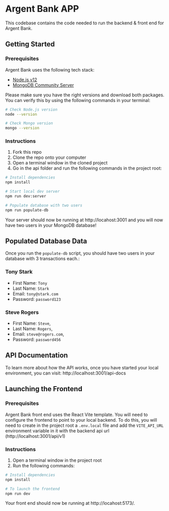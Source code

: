 # Argent Bank APP

This codebase contains the code needed to run the backend & front end for Argent Bank.

## Getting Started

### Prerequisites

Argent Bank uses the following tech stack:

- [Node.js v12](https://nodejs.org/en/)
- [MongoDB Community Server](https://www.mongodb.com/try/download/community)

Please make sure you have the right versions and download both packages. You can verify this by using the following commands in your terminal:

```bash
# Check Node.js version
node --version

# Check Mongo version
mongo --version
```

### Instructions

1. Fork this repo
1. Clone the repo onto your computer
1. Open a terminal window in the cloned project
1. Go in the api folder and run the following commands in the project root:


```bash
# Install dependencies
npm install

# Start local dev server
npm run dev:server

# Populate database with two users
npm run populate-db
```

Your server should now be running at http://locahost:3001 and you will now have two users in your MongoDB database!

## Populated Database Data

Once you run the `populate-db` script, you should have two users in your database with 3 transactions each.:

### Tony Stark

- First Name: `Tony`
- Last Name: `Stark`
- Email: `tony@stark.com`
- Password: `password123`

### Steve Rogers

- First Name: `Steve`,
- Last Name: `Rogers`,
- Email: `steve@rogers.com`,
- Password: `password456`

## API Documentation

To learn more about how the API works, once you have started your local environment, you can visit: http://localhost:3001/api-docs

## Launching the Frontend

### Prerequisites

Argent Bank front end uses the React Vite template.
You will need to configure the frontend to point to your local backend. To do this, you will need to create in the project root a `.env.local` file and add the `VITE_API_URL` environment variable in it with the backend api url (http://localhost:3001/api/v1)

### Instructions

1. Open a terminal window in the project root
1. Run the following commands:

```bash
# Install dependencies
npm install

# To launch the frontend
npm run dev
```

Your front end should now be running at http://locahost:5173/.
